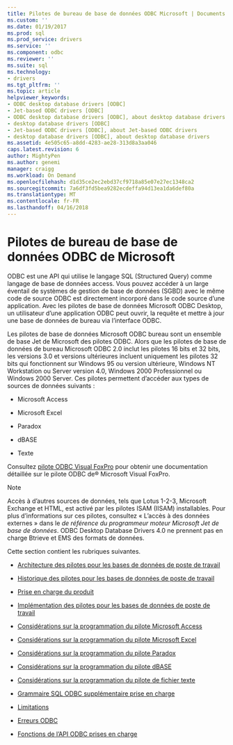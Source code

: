 ```yaml
---
title: Pilotes de bureau de base de données ODBC Microsoft | Documents Microsoft
ms.custom: ''
ms.date: 01/19/2017
ms.prod: sql
ms.prod_service: drivers
ms.service: ''
ms.component: odbc
ms.reviewer: ''
ms.suite: sql
ms.technology:
- drivers
ms.tgt_pltfrm: ''
ms.topic: article
helpviewer_keywords:
- ODBC desktop database drivers [ODBC]
- Jet-based ODBC drivers [ODBC]
- ODBC desktop database drivers [ODBC], about desktop database drivers
- desktop database drivers [ODBC]
- Jet-based ODBC drivers [ODBC], about Jet-based ODBC drivers
- desktop database drivers [ODBC], about desktop database drivers
ms.assetid: 4e505c65-a8dd-4283-ae28-313d8a3aa046
caps.latest.revision: 6
author: MightyPen
ms.author: genemi
manager: craigg
ms.workload: On Demand
ms.openlocfilehash: d1d35ce2ec2ebd37cf9718a85e07e27ec1348ca2
ms.sourcegitcommit: 7a6df3fd5bea9282ecdeffa94d13ea1da6def80a
ms.translationtype: MT
ms.contentlocale: fr-FR
ms.lasthandoff: 04/16/2018
---
```

# <a name="microsoft-odbc-desktop-database-drivers"></a>Pilotes de bureau de base de données ODBC de Microsoft
ODBC est une API qui utilise le langage SQL (Structured Query) comme langage de base de données access. Vous pouvez accéder à un large éventail de systèmes de gestion de base de données (SGBD) avec le même code de source ODBC est directement incorporé dans le code source d’une application. Avec les pilotes de base de données Microsoft ODBC Desktop, un utilisateur d’une application ODBC peut ouvrir, la requête et mettre à jour une base de données de bureau via l’interface ODBC.  
  
 Les pilotes de base de données Microsoft ODBC bureau sont un ensemble de base Jet de Microsoft des pilotes ODBC. Alors que les pilotes de base de données de bureau Microsoft ODBC 2.0 inclut les pilotes 16 bits et 32 bits, les versions 3.0 et versions ultérieures incluent uniquement les pilotes 32 bits qui fonctionnent sur Windows 95 ou version ultérieure, Windows NT Workstation ou Server version 4.0, Windows 2000 Professionnel ou Windows 2000 Server. Ces pilotes permettent d’accéder aux types de sources de données suivants :  
  
-   Microsoft Access  
  
-   Microsoft Excel  
  
-   Paradox  
  
-   dBASE  
  
-   Texte  
  
 Consultez [pilote ODBC Visual FoxPro](../../odbc/microsoft/visual-foxpro-odbc-driver.md) pour obtenir une documentation détaillée sur le pilote ODBC de® Microsoft Visual FoxPro.  
  
> [!NOTE]  
>  Accès à d’autres sources de données, tels que Lotus 1-2-3, Microsoft Exchange et HTML, est activé par les pilotes ISAM (IISAM) installables. Pour plus d’informations sur ces pilotes, consultez « L’accès à des données externes » dans le *de référence du programmeur moteur Microsoft Jet de base de données*. ODBC Desktop Database Drivers 4.0 ne prennent pas en charge Btrieve et EMS des formats de données.  
  
 Cette section contient les rubriques suivantes.  
  
-   [Architecture des pilotes pour les bases de données de poste de travail](../../odbc/microsoft/desktop-database-drivers-architecture.md)  
  
-   [Historique des pilotes pour les bases de données de poste de travail](../../odbc/microsoft/history-of-the-desktop-database-drivers.md)  
  
-   [Prise en charge du produit](../../odbc/microsoft/product-support.md)  
  
-   [Implémentation des pilotes pour les bases de données de poste de travail](../../odbc/microsoft/implementing-desktop-database-drivers.md)  
  
-   [Considérations sur la programmation du pilote Microsoft Access](../../odbc/microsoft/microsoft-access-driver-programming-considerations.md)  
  
-   [Considérations sur la programmation du pilote Microsoft Excel](../../odbc/microsoft/microsoft-excel-driver-programming-considerations.md)  
  
-   [Considérations sur la programmation du pilote Paradox](../../odbc/microsoft/paradox-driver-programming-considerations.md)  
  
-   [Considérations sur la programmation du pilote dBASE](../../odbc/microsoft/dbase-driver-programming-considerations.md)  
  
-   [Considérations sur la programmation du pilote de fichier texte](../../odbc/microsoft/text-file-driver-programming-considerations.md)  
  
-   [Grammaire SQL ODBC supplémentaire prise en charge](../../odbc/microsoft/additional-supported-odbc-sql-grammar.md)  
  
-   [Limitations](../../odbc/microsoft/limitations.md)  
  
-   [Erreurs ODBC](../../odbc/microsoft/odbc-errors.md)  
  
-   [Fonctions de l’API ODBC prises en charge](../../odbc/microsoft/supported-odbc-api-functions.md)
